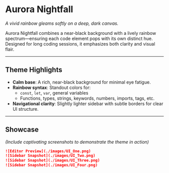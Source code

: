 # Aurora Nightfall

_A vivid rainbow gleams softly on a deep, dark canvas._

Aurora Nightfall combines a near-black background with a lively rainbow spectrum—ensuring each code element pops with its own distinct hue. Designed for long coding sessions, it emphasizes both clarity and visual flair.

---

##  Theme Highlights

- **Calm base**: A rich, near-black background for minimal eye fatigue.
- **Rainbow syntax**: Standout colors for:
  - `const`, `let`, `var`, general variables
  - Functions, types, strings, keywords, numbers, imports, tags, etc.
- **Navigational clarity**: Slightly lighter sidebar with subtle borders for clear UI structure.

---

##  Showcase

*(Include captivating screenshots to demonstrate the theme in action)*

```markdown
![Editor Preview](./images/UI_One.png)
![Sidebar Snapshot](./images/UI_Two.png)
![Sidebar Snapshot](./images/UI_Three.png)
![Sidebar Snapshot](./images/UI_Four.png)
